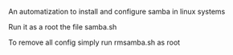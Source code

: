An automatization to install and configure samba in linux systems

Run it as a root the file samba.sh 

To remove all config simply run rmsamba.sh as root


